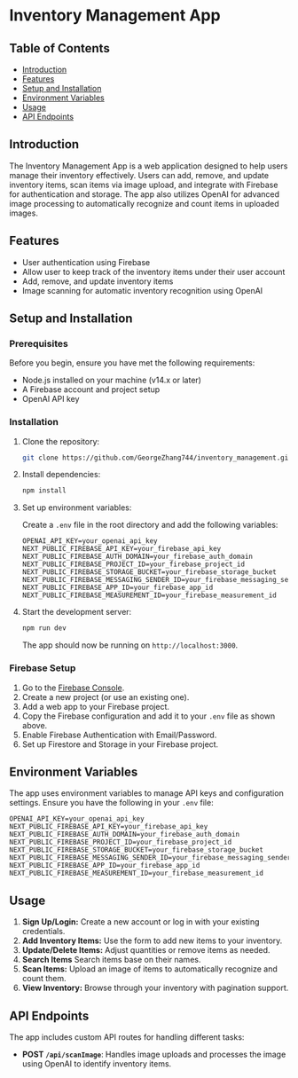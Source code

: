 # Inventory Management App

## Table of Contents

- [Introduction](#introduction)
- [Features](#features)
- [Setup and Installation](#setup-and-installation)
- [Environment Variables](#environment-variables)
- [Usage](#usage)
- [API Endpoints](#api-endpoints)

## Introduction

The Inventory Management App is a web application designed to help users manage their inventory effectively. Users can add, remove, and update inventory items, scan items via image upload, and integrate with Firebase for authentication and storage. The app also utilizes OpenAI for advanced image processing to automatically recognize and count items in uploaded images.

## Features

- User authentication using Firebase
- Allow user to keep track of the inventory items under their user account
- Add, remove, and update inventory items
- Image scanning for automatic inventory recognition using OpenAI

## Setup and Installation

### Prerequisites

Before you begin, ensure you have met the following requirements:

- Node.js installed on your machine (v14.x or later)
- A Firebase account and project setup
- OpenAI API key

### Installation

1. Clone the repository:

   ```bash
   git clone https://github.com/GeorgeZhang744/inventory_management.git
   ```

2. Install dependencies:

   ```bash
   npm install
   ```

3. Set up environment variables:

   Create a `.env` file in the root directory and add the following variables:

   ```env
   OPENAI_API_KEY=your_openai_api_key
   NEXT_PUBLIC_FIREBASE_API_KEY=your_firebase_api_key
   NEXT_PUBLIC_FIREBASE_AUTH_DOMAIN=your_firebase_auth_domain
   NEXT_PUBLIC_FIREBASE_PROJECT_ID=your_firebase_project_id
   NEXT_PUBLIC_FIREBASE_STORAGE_BUCKET=your_firebase_storage_bucket
   NEXT_PUBLIC_FIREBASE_MESSAGING_SENDER_ID=your_firebase_messaging_sender_id
   NEXT_PUBLIC_FIREBASE_APP_ID=your_firebase_app_id
   NEXT_PUBLIC_FIREBASE_MEASUREMENT_ID=your_firebase_measurement_id
   ```

4. Start the development server:

   ```bash
   npm run dev
   ```

   The app should now be running on `http://localhost:3000`.

### Firebase Setup

1. Go to the [Firebase Console](https://console.firebase.google.com/).
2. Create a new project (or use an existing one).
3. Add a web app to your Firebase project.
4. Copy the Firebase configuration and add it to your `.env` file as shown above.
5. Enable Firebase Authentication with Email/Password.
6. Set up Firestore and Storage in your Firebase project.

## Environment Variables

The app uses environment variables to manage API keys and configuration settings. Ensure you have the following in your `.env` file:

```env
OPENAI_API_KEY=your_openai_api_key
NEXT_PUBLIC_FIREBASE_API_KEY=your_firebase_api_key
NEXT_PUBLIC_FIREBASE_AUTH_DOMAIN=your_firebase_auth_domain
NEXT_PUBLIC_FIREBASE_PROJECT_ID=your_firebase_project_id
NEXT_PUBLIC_FIREBASE_STORAGE_BUCKET=your_firebase_storage_bucket
NEXT_PUBLIC_FIREBASE_MESSAGING_SENDER_ID=your_firebase_messaging_sender_id
NEXT_PUBLIC_FIREBASE_APP_ID=your_firebase_app_id
NEXT_PUBLIC_FIREBASE_MEASUREMENT_ID=your_firebase_measurement_id
```

## Usage

1. **Sign Up/Login:** Create a new account or log in with your existing credentials.
2. **Add Inventory Items:** Use the form to add new items to your inventory.
3. **Update/Delete Items:** Adjust quantities or remove items as needed.
4. **Search Items** Search items base on their names.
5. **Scan Items:** Upload an image of items to automatically recognize and count them.
6. **View Inventory:** Browse through your inventory with pagination support.

## API Endpoints

The app includes custom API routes for handling different tasks:

- **POST `/api/scanImage`**: Handles image uploads and processes the image using OpenAI to identify inventory items.